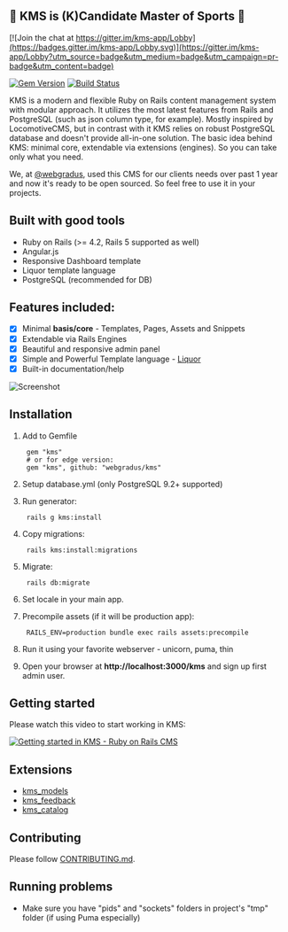 ## :muscle: KMS is (K)Candidate Master of Sports :muscle:

[![Join the chat at https://gitter.im/kms-app/Lobby](https://badges.gitter.im/kms-app/Lobby.svg)](https://gitter.im/kms-app/Lobby?utm_source=badge&utm_medium=badge&utm_campaign=pr-badge&utm_content=badge)

[![Gem Version](https://badge.fury.io/rb/kms.svg)](https://badge.fury.io/rb/kms) [![Build Status](https://travis-ci.org/webgradus/kms.svg?branch=master)](https://travis-ci.org/webgradus/kms)

KMS is a modern and flexible Ruby on Rails content management system with modular approach. It utilizes the most latest features from Rails and PostgreSQL (such as json column type, for example). Mostly inspired by LocomotiveCMS, but in contrast with it KMS relies on robust PostgreSQL database and doesn't provide all-in-one solution. The basic idea behind KMS: minimal core, extendable via extensions (engines). So you can take only what you need.

We, at [@webgradus](http://webgradus.com), used this CMS for our clients needs over past 1 year and now it's ready to be open sourced.
So feel free to use it in your projects.

## Built with good tools
* Ruby on Rails (>= 4.2, Rails 5 supported as well)
* Angular.js
* Responsive Dashboard template
* Liquor template language
* PostgreSQL (recommended for DB)

## Features included:
- [x] Minimal **basis/core** - Templates, Pages, Assets and Snippets
- [x] Extendable via Rails Engines
- [x] Beautiful and responsive admin panel
- [x] Simple and Powerful Template language - [Liquor](https://github.com/evilmartians/liquor)
- [x] Built-in documentation/help

![Screenshot](http://webgradus.com/images/KMS.jpg)

## Installation

1. Add to Gemfile

        gem "kms"
        # or for edge version:
        gem "kms", github: "webgradus/kms"

2. Setup database.yml (only PostgreSQL 9.2+ supported)

3. Run generator:

        rails g kms:install

4. Copy migrations:

        rails kms:install:migrations

5. Migrate:

        rails db:migrate

6. Set locale in your main app.

7. Precompile assets (if it will be production app):

        RAILS_ENV=production bundle exec rails assets:precompile

8. Run it using your favorite webserver - unicorn, puma, thin
9. Open your browser at **http://localhost:3000/kms** and sign up first admin user.

## Getting started
Please watch this video to start working in KMS:

[![Getting started in KMS - Ruby on Rails CMS](http://img.youtube.com/vi/WPZoWyd-thE/0.jpg)](https://youtu.be/WPZoWyd-thE "Getting started in KMS - Ruby on Rails CMS")

## Extensions
* [kms_models](https://github.com/webgradus/kms_models)
* [kms_feedback](https://github.com/webgradus/kms_feedback)
* [kms_catalog](https://github.com/webgradus/kms_catalog)

## Contributing

Please follow [CONTRIBUTING.md](CONTRIBUTING.md).

## Running problems

* Make sure you have "pids" and "sockets" folders in project's "tmp" folder (if using Puma especially)
